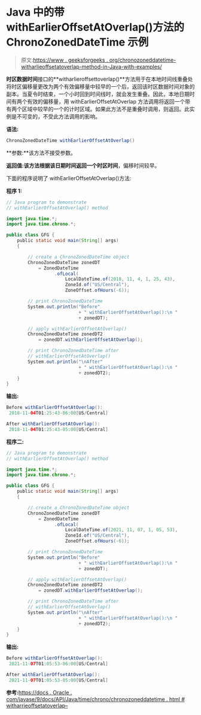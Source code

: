 # Java 中的带 withEarlierOffsetAtOverlap()方法的 ChronoZonedDateTime 示例

> 原文:[https://www . geeksforgeeks . org/chronozoneddatetime-witharlieoffsetatoverlap-method-in-Java-with-examples/](https://www.geeksforgeeks.org/chronozoneddatetime-withearlieroffsetatoverlap-method-in-java-with-examples/)

**时区数据时间**接口的**witharlieroffsettoverlap()**方法用于在本地时间线重叠处将时区偏移量更改为两个有效偏移量中较早的一个后，返回该时区数据时间对象的副本。当夏令时结束，一个小时回到时间线时，就会发生重叠。因此，本地日期时间有两个有效的偏移量，用 withEarlierOffsetAtOverlap 方法调用将返回一个带有两个区域中较早的一个的计时区域。如果此方法不是重叠时调用，则返回。此实例是不可变的，不受此方法调用的影响。

**语法:**

```java
ChronoZonedDateTime withEarlierOffsetAtOverlap()

```

**参数:**该方法不接受参数。

**返回值:**该方法根据该日期时间返回一个**时区时间**，偏移时间较早。

下面的程序说明了 withEarlierOffsetAtOverlap()方法:

**程序 1:**

```java
// Java program to demonstrate
// withEarlierOffsetAtOverlap() method

import java.time.*;
import java.time.chrono.*;

public class GFG {
    public static void main(String[] args)
    {

        // create a ChronoZonedDateTime object
        ChronoZonedDateTime zonedDT
            = ZonedDateTime
                  .ofLocal(
                      LocalDateTime.of(2018, 11, 4, 1, 25, 43),
                      ZoneId.of("US/Central"),
                      ZoneOffset.ofHours(-6));

        // print ChronoZonedDateTime
        System.out.println("Before"
                           + " withEarlierOffsetAtOverlap():\n "
                           + zonedDT);

        // apply withEarlierOffsetAtOverlap()
        ChronoZonedDateTime zonedDT2
            = zonedDT.withEarlierOffsetAtOverlap();

        // print ChronoZonedDateTime after
        // withEarlierOffsetAtOverlap()
        System.out.println("\nAfter"
                           + " withEarlierOffsetAtOverlap():\n "
                           + zonedDT2);
    }
}
```

**输出:**

```java
Before withEarlierOffsetAtOverlap():
 2018-11-04T01:25:43-06:00[US/Central]

After withEarlierOffsetAtOverlap():
 2018-11-04T01:25:43-05:00[US/Central]

```

**程序二:**

```java
// Java program to demonstrate
// withEarlierOffsetAtOverlap() method

import java.time.*;
import java.time.chrono.*;

public class GFG {
    public static void main(String[] args)
    {

        // create a ChronoZonedDateTime object
        ChronoZonedDateTime zonedDT
            = ZonedDateTime
                  .ofLocal(
                      LocalDateTime.of(2021, 11, 07, 1, 05, 53),
                      ZoneId.of("US/Central"),
                      ZoneOffset.ofHours(-6));

        // print ChronoZonedDateTime
        System.out.println("Before"
                           + " withEarlierOffsetAtOverlap():\n "
                           + zonedDT);

        // apply withEarlierOffsetAtOverlap()
        ChronoZonedDateTime zonedDT2
            = zonedDT.withEarlierOffsetAtOverlap();

        // print ChronoZonedDateTime after
        // withEarlierOffsetAtOverlap()
        System.out.println("\nAfter"
                           + " withEarlierOffsetAtOverlap():\n "
                           + zonedDT2);
    }
}
```

**输出:**

```java
Before withEarlierOffsetAtOverlap():
 2021-11-07T01:05:53-06:00[US/Central]

After withEarlierOffsetAtOverlap():
 2021-11-07T01:05:53-05:00[US/Central]

```

**参考:**[https://docs . Oracle . com/javase/9/docs/API/Java/time/chrono/chronozoneddatetime . html # witharrieoffsetatoverlap–](https://docs.oracle.com/javase/9/docs/api/java/time/chrono/ChronoZonedDateTime.html#withEarlierOffsetAtOverlap--)